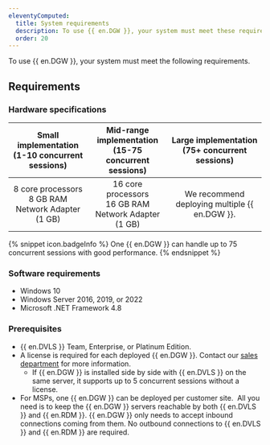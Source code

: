 ```yaml
---
eleventyComputed:
  title: System requirements
  description: To use {{ en.DGW }}, your system must meet these requirements.
  order: 20
---
```

To use {{ en.DGW }}, your system must meet the following requirements.

## Requirements

### Hardware specifications

| Small implementation <br> (1-10 concurrent sessions) | Mid-range implementation <br> (15-75 concurrent sessions) | Large implementation <br> (75+ concurrent sessions) |
| :---: | :---: | :---: |
| 8 core processors <br> 8 GB RAM <br> Network Adapter (1 GB) | 16 core processors <br> 16 GB RAM <br> Network Adapter (1 GB) | We recommend deploying multiple {{ en.DGW }}. |

{% snippet icon.badgeInfo %}
One {{ en.DGW }} can handle up to 75 concurrent sessions with good performance.
{% endsnippet %}

### Software requirements

* Windows 10
* Windows Server 2016, 2019, or 2022
* Microsoft .NET Framework 4.8

### Prerequisites

* {{ en.DVLS }} Team, Enterprise, or Platinum Edition.
* A license is required for each deployed {{ en.DGW }}. Contact our [sales department](mailto:sales@devolutions.net) for more information.
    * If {{ en.DGW }} is installed side by side with {{ en.DVLS }} on the same server, it supports up to 5 concurrent sessions without a license.
* For MSPs, one {{ en.DGW }} can be deployed per customer site.  All you need is to keep the {{ en.DGW }} servers reachable by both {{ en.DVLS }} and {{ en.RDM }}. {{ en.DGW }} only needs to accept inbound connections coming from them. No outbound connections to {{ en.DVLS }} and {{ en.RDM }} are required.
